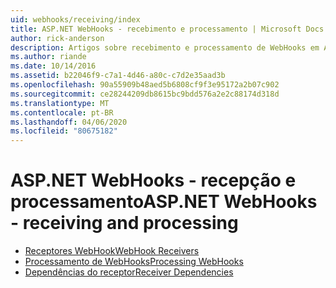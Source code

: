 ```yaml
---
uid: webhooks/receiving/index
title: ASP.NET WebHooks - recebimento e processamento | Microsoft Docs
author: rick-anderson
description: Artigos sobre recebimento e processamento de WebHooks em ASP.NET
ms.author: riande
ms.date: 10/14/2016
ms.assetid: b22046f9-c7a1-4d46-a80c-c7d2e35aad3b
ms.openlocfilehash: 90a55909b48aed5b6808cf9f3e95172a2b07c902
ms.sourcegitcommit: ce28244209db8615bc9bdd576a2e2c88174d318d
ms.translationtype: MT
ms.contentlocale: pt-BR
ms.lasthandoff: 04/06/2020
ms.locfileid: "80675182"
---
```

# <a name="aspnet-webhooks---receiving-and-processing"></a><span data-ttu-id="ca4de-103">ASP.NET WebHooks - recepção e processamento</span><span class="sxs-lookup"><span data-stu-id="ca4de-103">ASP.NET WebHooks - receiving and processing</span></span>

* [<span data-ttu-id="ca4de-104">Receptores WebHook</span><span class="sxs-lookup"><span data-stu-id="ca4de-104">WebHook Receivers</span></span>](receivers.md)
* [<span data-ttu-id="ca4de-105">Processamento de WebHooks</span><span class="sxs-lookup"><span data-stu-id="ca4de-105">Processing WebHooks</span></span>](handlers.md)
* [<span data-ttu-id="ca4de-106">Dependências do receptor</span><span class="sxs-lookup"><span data-stu-id="ca4de-106">Receiver Dependencies</span></span>](dependencies.md)

